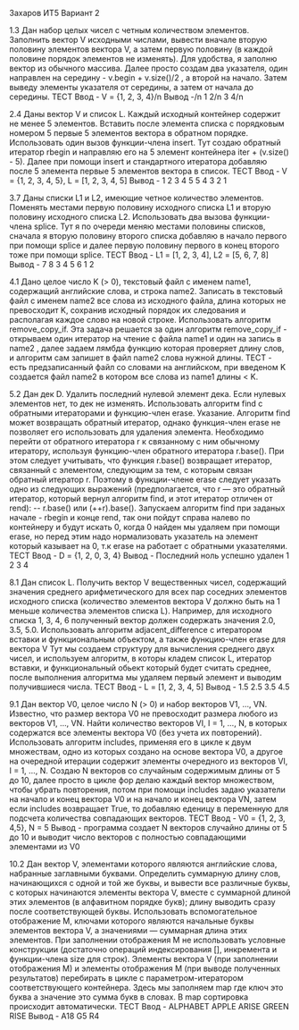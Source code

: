 Захаров ИТ5 Вариант 2

1.3 Дан набор целых чисел с четным количеством элементов. Заполнить вектор V исходными
числами, вывести вначале вторую половину элементов вектора V, а затем первую половину (в
каждой половине порядок элементов не изменять).
Для удобства, я заполню вектор из обычного массива. Далее просто создам два указателя, один направлен на середину - v.begin + v.size()/2 , а второй на начало.
Затем выведу элементы указателя от середины, а затем от начала до середины.
ТЕСТ
Ввод - V = {1, 2, 3, 4}/n
Вывод -/n
1 2/n
3 4/n


2.4 Даны вектор V и список L. Каждый исходный контейнер содержит не менее 5 элементов.
Вставить после элемента списка с порядковым номером 5 первые 5 элементов вектора в
обратном порядке. Использовать один вызов функции-члена insert.
Тут создаю обратный итератор rbegin и направляю его на 5 элемент контейнера iter + (v.size() - 5). Далее при помощи insert и стандартного итератора добавляю после 5 элемента первые 5 элементов вектора в список.
ТЕСТ
Ввод - V = {1, 2, 3, 4, 5}, L = [1, 2, 3, 4, 5]
Вывод - 1 2 3 4 5 5 4 3 2 1


3.7 Даны списки L1 и L2, имеющие четное количество элементов. Поменять местами первую
половину исходного списка L1 и вторую половину исходного списка L2. Использовать два
вызова функции-члена splice.
Тут я по очереди меняю местами половины списков, сначала я вторую половину второго списка добавляю в начало первого при помощи splice и далее первую половину первого в конец второго тоже при помощи splice.
ТЕСТ
Ввод - L1 = [1, 2, 3, 4], L2 = [5, 6, 7, 8]
Вывод - 
7 8 3 4
5 6 1 2


4.1 Дано целое число K (> 0), текстовый файл с именем name1, содержащий английские слова, и
строка name2. Записать в текстовый файл с именем name2 все слова из исходного файла, длина
которых не превосходит K, сохранив исходный порядок их следования и располагая каждое
слово на новой строке. Использовать алгоритм remove_copy_if.
Эта задача решается за один алгоритм remove_copy_if - открываем один итератор на чтение с файла name1 и один на запись в name2 , далее задаем лямбда функцию которая проверяет длину слов, и алгоритм сам запишет в файл name2 слова нужной длины.
ТЕСТ - есть предзаписанный файл со словами на английском, при введеном K создается файл name2 в котором все слова из name1 длины < K. 


5.2 Дан дек D. Удалить последний нулевой элемент дека. Если нулевых элементов нет, то дек не
изменять. Использовать алгоритм find с обратными итераторами и функцию-член erase.
Указание. Алгоритм find может возвращать обратный итератор, однако функция-член erase не
позволяет его использовать для удаления элемента. Необходимо перейти от обратного
итератора r к связанному с ним обычному итератору, используя функцию-член обратного
итератора r.base(). При этом следует учитывать, что функция r.base() возвращает итератор,
связанный с элементом, следующим за тем, с которым связан обратный итератор r. Поэтому в
функции-члене erase следует указать одно из следующих выражений (предполагается, что r —
это обратный итератор, который вернул алгоритм find, и этот итератор отличен от rend): --
r.base() или (++r).base().
Запускаем алгоритм find при заданых начале - rbegin и конце rend, так они пойдут справа налево по контейнеру и будут искать 0, когда 0 найден мы удаляем при помощи erase, но перед этим надо нормализовать указатель на элемент который казывает на 0, т.к erase на работает с обратными указателями.
ТЕСТ
Ввод - D = {1, 2, 0, 3, 4}
Вывод - 
Последний ноль успешно удален
1 2 3 4


8.1 Дан список L. Получить вектор V вещественных чисел, содержащий значения среднего
арифметического для всех пар соседних элементов исходного списка (количество элементов
вектора V должно быть на 1 меньше количества элементов списка L). Например, для исходного
списка 1, 3, 4, 6 полученный вектор должен содержать значения 2.0, 3.5, 5.0. Использовать
алгоритм adjacent_difference с итератором вставки и функциональным объектом, а также
функцию-член erase для вектора V
Тут мы создаем структуру для вычисления среднего двух чисел, и используем алгоритм, в которы кладем список L, итератор вставки, и функциональный обьект который будет считать среднее, после выполнения алгоритма мы удаляем первый элемент и выводим получившиеся числа.
ТЕСТ 
Ввод - L = [1, 2, 3, 4, 5]
Вывод - 1.5 2.5 3.5 4.5


9.1 Дан вектор V0, целое число N (> 0) и набор векторов V1, …, VN. Известно, что размер вектора V0
не превосходит размера любого из векторов V1, …, VN. Найти количество векторов VI, I = 1, …, N,
в которых содержатся все элементы вектора V0 (без учета их повторений). Использовать
алгоритм includes, применяя его в цикле к двум множествам, одно из которых создано на основе
вектора V0, а другое на очередной итерации содержит элементы очередного из векторов VI, I = 1, …, N.
Создаю N векторов со случайным содержимым длины от 5 до 10, далее просто в цикле фор делаю каждый вектор множеством, чтобы убрать повторения, потом при помощи includes задаю указатели на начало и конец вектора V0 и на начало и конец вектора VN, затем если includes возвращает True, то добавляю еденицу в переменную для подсчета количества совпадающих векторов.
ТЕСТ 
Ввод - V0 = {1, 2, 3, 4,5}, N = 5
Вывод - программа создает N векторов случайно длины от 5 до 10 и выводит число векторов с полностью совпадающими элементами из V0


10.2 Дан вектор V, элементами которого являются английские слова, набранные заглавными
буквами. Определить суммарную длину слов, начинающихся с одной и той же буквы, и вывести
все различные буквы, с которых начинаются элементы вектора V, вместе с суммарной длиной
этих элементов (в алфавитном порядке букв); длину выводить сразу после соответствующей
буквы. Использовать вспомогательное отображение M, ключами которого являются начальные
буквы элементов вектора V, а значениями — суммарная длина этих элементов. При заполнении
отображения M не использовать условные конструкции (достаточно операций индексирования
[], инкремента и функции-члена size для строк). Элементы вектора V (при заполнении
отображения M) и элементы отображения M (при выводе полученных результатов) перебирать
в цикле с параметром-итератором соответствующего контейнера.
Здесь мы заполняем map где ключ это буква а значение это сумма букв в словах. В map сортировка происходит автоматически. 
ТЕСТ
Ввод - ALPHABET APPLE ARISE GREEN RISE
Вывод - 
A18
G5
R4
